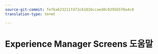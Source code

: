 ```yaml
---
source-git-commit: fef6a623211f473c61816ccaed0c029565f0a4c0
translation-type: tm+mt

---
```

# Experience Manager Screens 도움말
